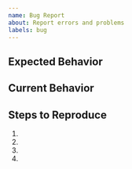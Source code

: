 ```yaml
---
name: Bug Report
about: Report errors and problems
labels: bug
---
```


## Expected Behavior
<!-- Write what you expected -->

## Current Behavior
<!-- Write current behavior -->

## Steps to Reproduce
<!-- Write steps to reproduce the bug -->

1.
2.
3.
4.
